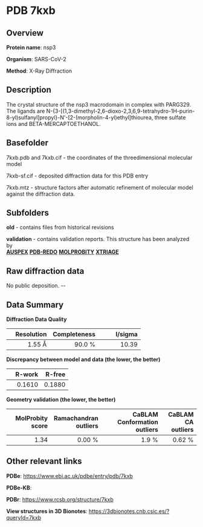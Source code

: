 # PDB 7kxb

## Overview

**Protein name**: nsp3

**Organism**: SARS-CoV-2

**Method**: X-Ray Diffraction

## Description

The crystal structure of the nsp3 macrodomain in complex with PARG329. The ligands are N-{3-[(1,3-dimethyl-2,6-dioxo-2,3,6,9-tetrahydro-1H-purin-8-yl)sulfanyl]propyl}-N'-[2-(morpholin-4-yl)ethyl]thiourea, three sulfate ions and BETA-MERCAPTOETHANOL.

## Basefolder

7kxb.pdb and 7kxb.cif - the coordinates of the threedimensional molecular model

7kxb-sf.cif - deposited diffraction data for this PDB entry

7kxb.mtz - structure factors after automatic refinement of molecular model against the diffraction data.

## Subfolders



**old** - contains files from historical revisions

**validation** - contains validation reports. This structure has been analyzed by <br>[**AUSPEX**](https://github.com/thorn-lab/coronavirus_structural_task_force/tree/master/pdb/nsp3/SARS-CoV-2/7kxb/validation/auspex) [**PDB-REDO**](https://github.com/thorn-lab/coronavirus_structural_task_force/tree/master/pdb/nsp3/SARS-CoV-2/7kxb/validation/pdb-redo) [**MOLPROBITY**](https://github.com/thorn-lab/coronavirus_structural_task_force/tree/master/pdb/nsp3/SARS-CoV-2/7kxb/validation/molprobity) [**XTRIAGE**](https://github.com/thorn-lab/coronavirus_structural_task_force/blob/master/pdb/nsp3/SARS-CoV-2/7kxb/validation/Xtriage_output.log)   



## Raw diffraction data

No public deposition. --<br> 

## Data Summary
**Diffraction Data Quality**

|   | Resolution | Completeness| I/sigma |
|---|-------------:|----------------:|--------------:|
|   |1.55 Å|90.0  %|<img width=50/>10.39|

**Discrepancy between model and data (the lower, the better)**

|   | **R-work**| **R-free**   
|---|-------------:|----------------:|           
||  0.1610|  0.1880|

**Geometry validation (the lower, the better)**

|   |**MolProbity<br>score**| **Ramachandran<br>outliers** | **CaBLAM<br>Conformation outliers** | **CaBLAM<br>CA outliers** |
|---|-------------:|----------------:|----------------:|----------------:|
||  1.34|  0.00 %|1.9 %|0.62 %|

 

 



## Other relevant links 
**PDBe**:  https://www.ebi.ac.uk/pdbe/entry/pdb/7kxb

**PDBe-KB**:  
 
**PDBr**: https://www.rcsb.org/structure/7kxb 

**View structures in 3D Bionotes**: https://3dbionotes.cnb.csic.es/?queryId=7kxb

